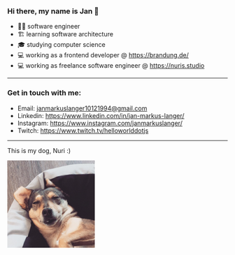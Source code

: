 ### Hi there, my name is Jan 👋

- 🧑‍💼 software engineer
- 🏗️ learning software architecture
- 🎓 studying computer science
- 💻 working as a frontend developer @ https://brandung.de/
- 💻 working as freelance software engineer @ https://nuris.studio

---

### Get in touch with me:

- Email: [janmarkuslanger10121994@gmail.com](janmarkuslanger10121994@gmail.com) 
- Linkedin: https://www.linkedin.com/in/jan-markus-langer/
- Instagram: https://www.instagram.com/janmarkuslanger/
- Twitch: https://www.twitch.tv/helloworlddotjs

---

<p>This is my dog, Nuri :)</p>
<img width="200" src="nuri.jpeg" />

